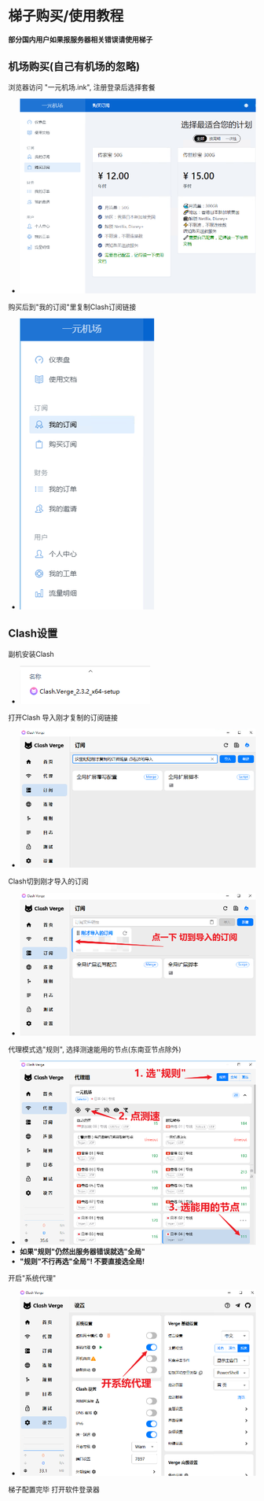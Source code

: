 # **梯子购买/使用教程**  

**部分国内用户如果报服务器相关错误请使用梯子**  

## **机场购买(自己有机场的忽略)**  

浏览器访问 "一元机场.ink", 注册登录后选择套餐  

- ![alt text](image-53.png)  

购买后到"我的订阅"里复制Clash订阅链接  

- ![alt text](image-54.png)  

## **Clash设置**  

副机安装Clash  

- ![alt text](image-55.png)  

打开Clash 导入刚才复制的订阅链接  

- ![alt text](image-56.png)  

Clash切到刚才导入的订阅  

- ![alt text](image-57.png)  

代理模式选"规则", 选择测速能用的节点(东南亚节点除外)  

- ![alt text](image-60.png)  
- **如果"规则"仍然出服务器错误就选"全局"**
- **"规则"不行再选"全局"! 不要直接选全局!**

开启"系统代理"

- ![alt text](image-61.png)  

梯子配置完毕 打开软件登录器